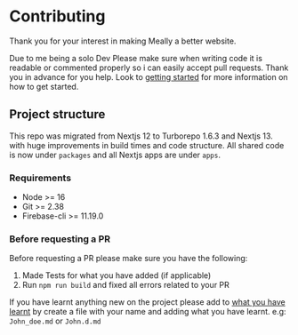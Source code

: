 # Contributing

Thank you for your interest in making Meally a better website.

Due to me being a solo Dev Please make sure when writing code it is readable or commented properly so i can easily accept pull requests. Thank you in advance for you help.
Look to [getting started](./GETTING_STARTED.md) for more information on how to get started.

## Project structure

This repo was migrated from Nextjs 12 to Turborepo 1.6.3 and Nextjs 13. with huge improvements in build times and code structure.
All shared code is now under `packages` and all Nextjs apps are under `apps`.

### Requirements

- Node >= 16
- Git >= 2.38
- Firebase-cli >= 11.19.0

### Before requesting a PR

Before requesting a PR please make sure you have the following:

1. Made Tests for what you have added (if applicable)
2. Run `npm run build` and fixed all errors related to your PR

If you have learnt anything new on the project please add to [what you have learnt](./about_the_project/things_learnt/) by create a file with your name and adding what you have learnt. e.g: `John_doe.md` or `John.d.md`
